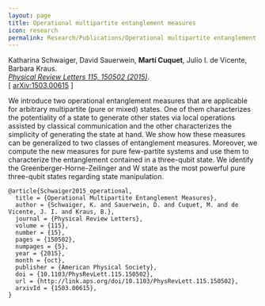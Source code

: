 ```yaml
---
layout: page
title: Operational multipartite entanglement measures
icon: research
permalink: Research/Publications/Operational multipartite entanglement measures/
---
```


Katharina Schwaiger, David Sauerwein, **Martí Cuquet**, Julio I. de Vicente, Barbara Kraus.  
_[Physical Review Letters 115, 150502 (2015)](http://dx.doi.org/10.1103/PhysRevLett.115.150502)_.  
[ [arXiv:1503.00615](http://arxiv.org/abs/1503.00615) ]

We introduce two operational entanglement measures that are applicable for
arbitrary multipartite (pure or mixed) states. One of them characterizes the
potentiality of a state to generate other states via local operations assisted
by classical communication and the other characterizes the simplicity of
generating the state at hand. We show how these measures can be generalized to
two classes of entanglement measures. Moreover, we compute the new measures
for pure few-partite systems and use them to characterize the entanglement
contained in a three-qubit state. We identify the Greenberger-Horne-Zeilinger
and W state as the most powerful pure three-qubit states regarding state
manipulation.

~~~
@article{Schwaiger2015_operational,
  title = {Operational Multipartite Entanglement Measures},
  author = {Schwaiger, K. and Sauerwein, D. and Cuquet, M. and de Vicente, J. I. and Kraus, B.},
  journal = {Physical Review Letters},
  volume = {115},
  number = {15},
  pages = {150502},
  numpages = {5},
  year = {2015},
  month = {oct},
  publisher = {American Physical Society},
  doi = {10.1103/PhysRevLett.115.150502},
  url = {http://link.aps.org/doi/10.1103/PhysRevLett.115.150502},
  arxivId = {1503.00615},
}
~~~
